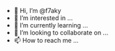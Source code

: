 - 👋 Hi, I’m @f7aky
- 👀 I’m interested in ...
- 🌱 I’m currently learning ...
- 💞️ I’m looking to collaborate on ...
- 📫 How to reach me ...

<!---
f7aky/f7aky is a ✨ special ✨ repository because its `README.md` (this file) appears on your GitHub profile.
You can click the Preview link to take a look at your changes.
--->
